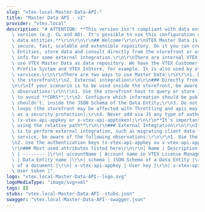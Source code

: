 ```yaml
---
slug: "vtex-local-Master-Data-API-"
title: "Master Data API - v2"
provider: "vtex.local"
description: "# ATTENTION: **This version isn't compliant with data entities of old\
  \ version (e.g. CL and AD). It's possible to use this configuration only to new\
  \ data entities.**\r\n\r\n\r\n## Welcome!\r\n\r\nVTEX Master Data is an easy-to-use,\
  \ secure, fast, scalable and extensible repository. On it you can create your own\
  \ Entities, store data and consult directly from the storefront or use it to store\
  \ info for some external integration.\r\n\r\nThere are internal VTEX modules that\
  \ use VTEX Master Data as data repository. We have the VTEX Customer Service, VTEX\
  \ Profile System and VTEX InStore, for example. It is also used by other internal\
  \ services.\r\n\r\nThere are two ways to use Master Data:\r\n\r\n1. Directly from\
  \ the storefront\r\n2. External integration\r\n\r\n### Directly from the storefront\r\
  \n\r\nIf your scenario is to be used inside the storefront, be aware of the following\
  \ observations:\r\n\r\n1. Use the storefront host to query or store information\
  \ to avoid **CORS**;\r\n2. Configure which information should be public and which\
  \ shouldn't, inside the JSON Schema of the Data Entity;\r\n3. Do not create query\
  \ loops (the storefront may be affected with Throttling and apis may be turned off\
  \ as a security protection);\r\n4. Never add via JS any type of authentication key\
  \ (x-vtex-api-appkey or x-vtex-api-apptoken);\r\n\r\n**It's important to avoid CORS\
  \ using the relative path**\r\n\r\n### External Integration\r\n\r\nIf your scenario\
  \ is to perform external integration, such as migrating client data from another\
  \ service, be aware of the following observations:\r\n\r\n1. Use the host ```{{accountName}}.vtexcommercestable.com.br```;\r\
  \n2. Use the authentication keys (x-vtex-api-appkey ou x-vtex-api-apptoken);\r\n\
  \r\n### Most used attributes listed here\r\n\r\n| Name | Description |\r\n| --------\
  \ | -------- |\r\n| accountName | Account name in VTEX License Manager |\r\n| name\
  \ | Data Entity name |\r\n| schema | JSON Schema of a Data Entity |\r\n| id | Identifier\
  \ of a document |\r\n| x-vtex-api-appKey | User key |\r\n| x-vtex-api-appToken |\
  \ User token |"
logo: "vtex.local-Master-Data-API--logo.svg"
logoMediaType: "image/svg+xml"
tags: []
stubs: "vtex.local-Master-Data-API--stubs.json"
swagger: "vtex.local-Master-Data-API--swagger.json"
---
```

